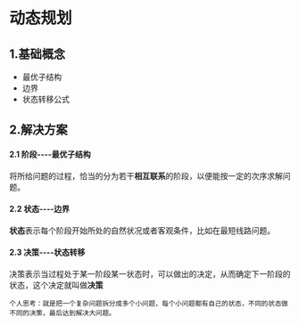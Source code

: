# 动态规划

## 1.基础概念

- 最优子结构
- 边界
- 状态转移公式

## 2.解决方案

#### 2.1 阶段----最优子结构

将所给问题的过程，恰当的分为若干**相互联系**的阶段，以便能按一定的次序求解问题。

#### 2.2 状态----边界

**状态**表示每个阶段开始所处的自然状况或者客观条件，比如在最短线路问题。

#### 2.3  决策----状态转移

决策表示当过程处于某一阶段某一状态时，可以做出的决定，从而确定下一阶段的状态，这个决定就叫做**决策**

```
个人思考：就是把一个复杂问题拆分成多个小问题，每个小问题都有自己的状态，不同的状态做不同的决策，最后达到解决大问题。
```

